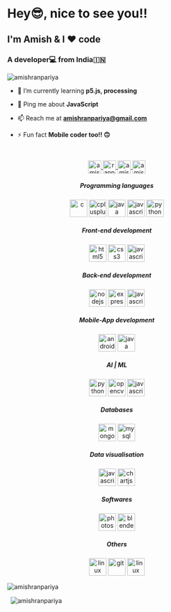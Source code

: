 <h1 align="left">Hey😎, nice to see you!!</h1>
<h2 align="left">I'm Amish & I ❤️ code</h2>
<h3 align="left">A developer💻 from India🇮🇳</h3>
<p align="left"> <img src="https://komarev.com/ghpvc/?username=amishranpariya" alt="amishranpariya" /> </p>

- 🌱 I’m currently learning **p5.js, processing**

- 💬 Ping me about **JavaScript**

- 📫 Reach me at **amishranpariya@gmail.com**

- ⚡ Fun fact **Mobile coder too!! 🙃**
<br/>

<p align="center">
<a href="https://twitter.com/amish_ranpariya" target="blank">
<img align="center" src="https://cdn.jsdelivr.net/npm/simple-icons@3.0.1/icons/twitter.svg" alt="amish_ranpariya" height="30" width="30" />
</a>
<a href="https://fb.com/ranpariya.amish" target="blank">
<img align="center" src="https://cdn.jsdelivr.net/npm/simple-icons@3.0.1/icons/facebook.svg" alt="ranpariya.amish" height="30" width="30" />
</a>
<a href="https://instagram.com/amish_ranpariya" target="blank">
<img align="center" src="https://cdn.jsdelivr.net/npm/simple-icons@3.0.1/icons/instagram.svg" alt="amish_ranpariya" height="30" width="30" />
</a>
<a href="https://www.youtube.com/c/amish ranpariya" target="blank">
<img align="center" src="https://cdn.jsdelivr.net/npm/simple-icons@3.0.1/icons/youtube.svg" alt="amish ranpariya" height="30" width="30" />
</a>
</p>
<h5 align="center">Programming languages</h5>
<p align="center">

<img src="https://devicons.github.io/devicon/devicon.git/icons/c/c-original.svg" alt="c" width="40" height="40"/> 

<img src="https://devicons.github.io/devicon/devicon.git/icons/cplusplus/cplusplus-original.svg" alt="cplusplus" width="40" height="40"/> 

<img src="https://devicons.github.io/devicon/devicon.git/icons/java/java-original-wordmark.svg" alt="java" width="40" height="40"/> 

<img src="https://devicons.github.io/devicon/devicon.git/icons/javascript/javascript-original.svg" alt="javascript" width="40" height="40"/> 

<img src="https://devicons.github.io/devicon/devicon.git/icons/python/python-original.svg" alt="python" width="40" height="40"/>
</p>

<h5 align="center">Front-end development</h5>
<p align="center">

<img src="https://devicons.github.io/devicon/devicon.git/icons/html5/html5-original-wordmark.svg" alt="html5" width="40" height="40"/> 
<img src="https://devicons.github.io/devicon/devicon.git/icons/css3/css3-original-wordmark.svg" alt="css3" width="40" height="40"/> 
<img src="https://devicons.github.io/devicon/devicon.git/icons/javascript/javascript-original.svg" alt="javascript" width="40" height="40"/> 
</p>

<h5 align="center">Back-end development</h5>
<p align="center">

<img src="https://devicons.github.io/devicon/devicon.git/icons/nodejs/nodejs-original-wordmark.svg" alt="nodejs" width="40" height="40"/> 
<img src="https://devicons.github.io/devicon/devicon.git/icons/express/express-original-wordmark.svg" alt="express" width="40" height="40"/> 

<img src="https://devicons.github.io/devicon/devicon.git/icons/javascript/javascript-original.svg" alt="javascript" width="40" height="40"/> 
</p>

<h5 align="center">Mobile-App development</h5>
<p align="center">
<img src="https://devicons.github.io/devicon/devicon.git/icons/android/android-original-wordmark.svg" alt="android" width="40" height="40"/>  

<img src="https://devicons.github.io/devicon/devicon.git/icons/java/java-original-wordmark.svg" alt="java" width="40" height="40"/> 
</p>

<h5 align="center">AI | ML</h5>
<p align="center">

<img src="https://devicons.github.io/devicon/devicon.git/icons/python/python-original.svg" alt="python" width="40" height="40"/>

 <img src="https://www.vectorlogo.zone/logos/opencv/opencv-icon.svg" alt="opencv" width="40" height="40"/>

<img src="https://devicons.github.io/devicon/devicon.git/icons/javascript/javascript-original.svg" alt="javascript" width="40" height="40"/> 
</p>

<h5 align="center">Databases</h5>
<p align="center">

 <img src="https://devicons.github.io/devicon/devicon.git/icons/mongodb/mongodb-original-wordmark.svg" alt="mongodb" width="40" height="40"/> 

 <img src="https://devicons.github.io/devicon/devicon.git/icons/mysql/mysql-original-wordmark.svg" alt="mysql" width="40" height="40"/> 
</p>

<h5 align="center">Data visualisation</h5>
<p align="center">

<img src="https://devicons.github.io/devicon/devicon.git/icons/javascript/javascript-original.svg" alt="javascript" width="40" height="40"/> 
<img src="https://www.chartjs.org/media/logo-title.svg" alt="chartjs" width="40" height="40"/> 
</p>

<h5 align="center">Softwares</h5>
<p align="center">
 <img src="https://devicons.github.io/devicon/devicon.git/icons/photoshop/photoshop-plain.svg" alt="photoshop" width="40" height="40"/>
<img src="https://download.blender.org/branding/community/blender_community_badge_white.svg" alt="blender" width="40" height="40"/> 
</p>
<h5 align="center">Others</h5>
<p align="center">

<img src="https://devicons.github.io/devicon/devicon.git/icons/github/github-original.svg" alt="linux" width="40" height="40"/> 

<img src="https://www.vectorlogo.zone/logos/git-scm/git-scm-icon.svg" alt="git" width="40" height="40"/> 

<img src="https://devicons.github.io/devicon/devicon.git/icons/linux/linux-original.svg" alt="linux" width="40" height="40"/> 
</p>


<p>
<img align="center" src="https://github-readme-stats.vercel.app/api/top-langs/?username=amishranpariya&layout=compact&theme=radical" alt="amishranpariya" />
</p>

<p>&nbsp;
<img align="center" src="https://github-readme-stats.vercel.app/api?username=amishranpariya&show_icons=true&theme=radical" alt="amishranpariya" />
</p>


